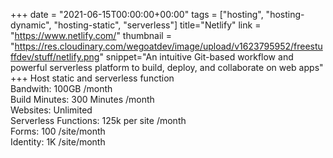 +++
date = "2021-06-15T00:00:00+00:00"
tags = ["hosting", "hosting-dynamic", "hosting-static", "serverless"]
title="Netlify"
link = "https://www.netlify.com/"
thumbnail = "https://res.cloudinary.com/wegoatdev/image/upload/v1623795952/freestuffdev/stuff/netlify.png"
snippet="An intuitive Git-based workflow and powerful serverless platform to build, deploy, and collaborate on web apps"
+++
Host static and serverless function  
Bandwith: 100GB /month  
Build Minutes: 300 Minutes /month  
Websites: Unlimited  
Serverless Functions: 125k per site /month  
Forms: 100 /site/month  
Identity: 1K /site/month
